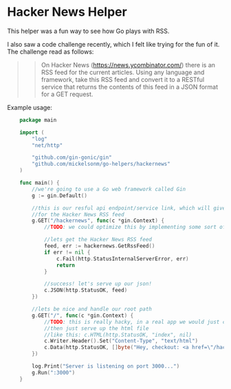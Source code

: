 Hacker News Helper
==========

This helper was a fun way to see how Go plays with RSS.

I also saw a code challenge recently, which I felt like trying for the fun of it. The challenge read as follows:
>> On Hacker News (https://news.ycombinator.com/) there is an RSS feed for the current articles. Using any language and framework, take this RSS feed and convert it to a RESTful service that returns the contents of this feed in a JSON format for a GET request. 


Example usage:
```go
	package main

	import (
		"log"
		"net/http"

		"github.com/gin-gonic/gin"
		"github.com/mickelsonm/go-helpers/hackernews"
	)

	func main() {
		//we're going to use a Go web framework called Gin
		g := gin.Default()

		//this is our resful api endpoint/service link, which will give the user a json format
		//for the Hacker News RSS feed
		g.GET("/hackernews", func(c *gin.Context) {
			//TODO: we could optimize this by implementing some sort of caching mechanism

			//lets get the Hacker News RSS feed
			feed, err := hackernews.GetRssFeed()
			if err != nil {
				c.Fail(http.StatusInternalServerError, err)
				return
			}

			//success! let's serve up our json!
			c.JSON(http.StatusOK, feed)
		})

		//lets be nice and handle our root path
		g.GET("/", func(c *gin.Context) {
			//TODO: this is really hacky, in a real app we would just create an html file/template
			//then just serve up the html file
			//like this: c.HTML(http.StatusOK, "index", nil)
			c.Writer.Header().Set("Content-Type", "text/html")
			c.Data(http.StatusOK, []byte("Hey, checkout: <a href=\"/hackernews\">Hacker News JSON</a>"))
		})

		log.Print("Server is listening on port 3000...")
		g.Run(":3000")
	}
```
